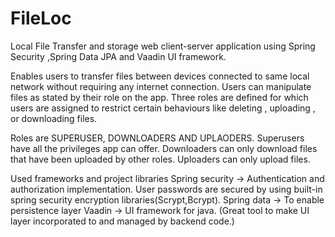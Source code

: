 # FileLoc

Local File Transfer and storage web client-server application using Spring Security ,Spring Data JPA and Vaadin UI framework.

Enables users to transfer files between devices connected to same local network without requiring any internet connection. Users can manipulate files as stated by their role on the app. Three roles are defined for which users are assigned to restrict certain behaviours like deleting , uploading , or downloading files.

Roles are SUPERUSER, DOWNLOADERS AND UPLAODERS.
Superusers have all the privileges app can offer.
Downloaders can only download files that have been uploaded by other roles.
Uploaders can only upload files.

Used frameworks and project libraries
Spring security -> Authentication and authorization implementation. User passwords are secured by using built-in spring security encryption libraries(Scrypt,Bcrypt).
Spring data -> To enable persistence layer
Vaadin -> UI framework for java. (Great tool to make UI layer incorporated to and managed by backend code.)
